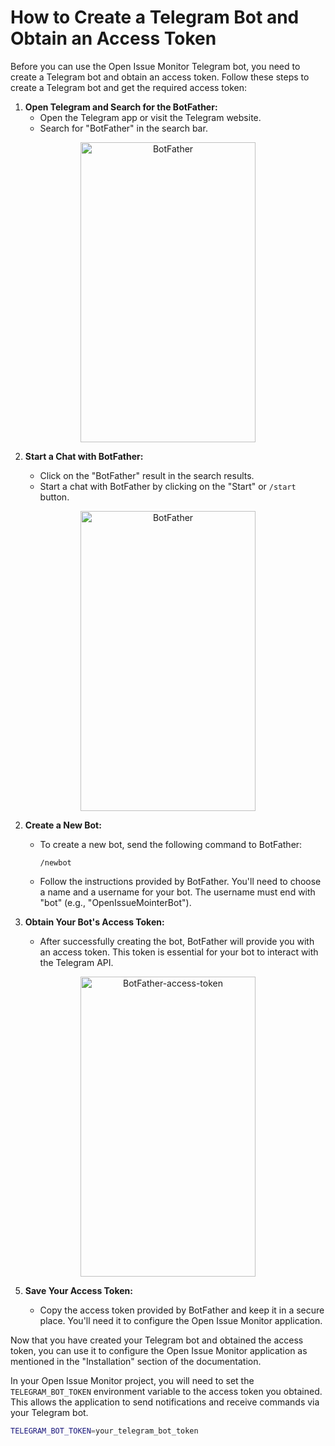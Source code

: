 # How to Create a Telegram Bot and Obtain an Access Token

Before you can use the Open Issue Monitor Telegram bot, you need to create a Telegram bot and obtain an access token. Follow these steps to create a Telegram bot and get the required access token:

1. **Open Telegram and Search for the BotFather:**
   - Open the Telegram app or visit the Telegram website.
   - Search for "BotFather" in the search bar.
<div align="center">
   <img width="280" height="480" alt="BotFather" src="https://github.com/0xVikasRushi/OpenIssueMonitor/assets/88543171/70a012b8-021c-4708-a9d5-4f287027d6dc">
</div>

2. **Start a Chat with BotFather:**

   - Click on the "BotFather" result in the search results.
   - Start a chat with BotFather by clicking on the "Start" or `/start` button.
<div align="center">
   <img width="280" height="480" alt="BotFather" src="https://github.com/0xVikasRushi/OpenIssueMonitor/assets/88543171/7d34d516-bb66-404e-8281-dea6b86e29c7">
</div>
   


2. **Create a New Bot:**

   - To create a new bot, send the following command to BotFather:

     ```
     /newbot
     ```
   - Follow the instructions provided by BotFather. You'll need to choose a name and a username for your bot. The username must end with "bot" (e.g., "OpenIssueMointerBot").

3. **Obtain Your Bot's Access Token:**

   - After successfully creating the bot, BotFather will provide you with an access token. This token is essential for your bot to interact with the Telegram API.
  
<div align="center">
   <img width="280" height="480" alt="BotFather-access-token" src="https://github.com/0xVikasRushi/OpenIssueMonitor/assets/88543171/1b871ad1-5891-4af9-85dc-8dcb331ea266">
</div>
  

5. **Save Your Access Token:**

   - Copy the access token provided by BotFather and keep it in a secure place. You'll need it to configure the Open Issue Monitor application.

Now that you have created your Telegram bot and obtained the access token, you can use it to configure the Open Issue Monitor application as mentioned in the "Installation" section of the documentation.

In your Open Issue Monitor project, you will need to set the `TELEGRAM_BOT_TOKEN` environment variable to the access token you obtained. This allows the application to send notifications and receive commands via your Telegram bot.

```bash
TELEGRAM_BOT_TOKEN=your_telegram_bot_token
